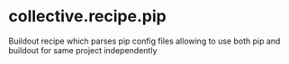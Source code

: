 collective.recipe.pip
=====================

Buildout recipe which parses pip config files allowing to use both pip and buildout for same project independently